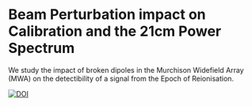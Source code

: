 # Beam Perturbation impact on Calibration and the 21cm Power Spectrum

We study the impact of broken dipoles in the Murchison Widefield Array (MWA) on the detectibility of a signal from the Epoch of Reionisation.

[![DOI](https://zenodo.org/badge/161104841.svg)](https://zenodo.org/badge/latestdoi/161104841)
